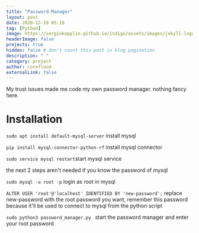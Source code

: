 ```yaml
---
title: "Password-Manager"
layout: post
date: 2020-12-10 05:10
tag: [Python]
image: https://sergiokopplin.github.io/indigo/assets/images/jekyll-logo-light-solid.png
headerImage: false
projects: true
hidden: false # don't count this post in blog pagination
description: " "
category: project
author: coreflood
externalLink: false
---
```


My trust issues made me code my own password manager. nothing fancy here.

# Installation

```sudo apt install default-mysql-server``` install mysql


```pip install mysql-connector-python-rf``` install mysql connector


 ```sudo service mysql restart```start mysql service


the next 2 steps aren't needed if you know the password of mysql


```sudo mysql -u root -p``` login as root in mysql


```ALTER USER 'root'@'localhost' IDENTIFIED BY 'new-password';``` replace new-password with the root password you want, remember this password                                                                                                  because it'll be used to connect to mysql from the python script


```sudo python3 password_manager.py ```  start the password manager and enter your root password
